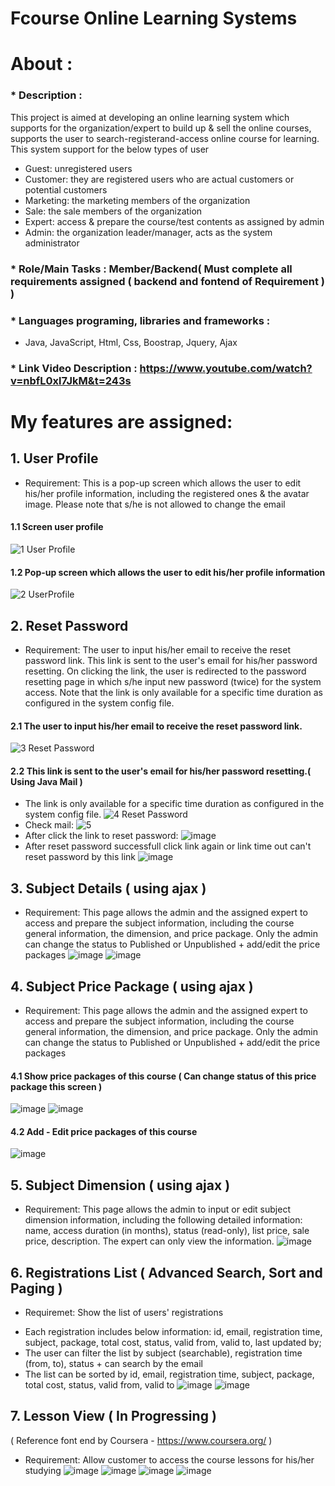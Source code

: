 # Fcourse Online Learning Systems
# About : 
   ### * Description : 
   This project is aimed at developing an online learning system which supports for the organization/expert to build up & sell the online courses, 
   supports the user to search-registerand-access online course for learning. This system support for the below types of user
   - Guest: unregistered users
   - Customer: they are registered users who are actual customers or potential customers
   - Marketing: the marketing members of the organization
   - Sale: the sale members of the organization
   - Expert: access & prepare the course/test contents as assigned by admin
   - Admin: the organization leader/manager, acts as the system administrator
   ### * Role/Main Tasks : Member/Backend( Must complete all requirements assigned ( backend and fontend of Requirement )  )
   ### * Languages programing, libraries and frameworks : 
  - Java, JavaScript, Html, Css, Boostrap, Jquery, Ajax
  ### * Link Video Description : https://www.youtube.com/watch?v=nbfL0xl7JkM&t=243s 
# My features are assigned: 
## 1. User Profile
 * Requirement: This is a pop-up screen which allows the user to edit his/her profile information, including the registered ones & the avatar image. 
Please note that s/he is not allowed to change the email
#### 1.1 Screen user profile
![1  User Profile](https://user-images.githubusercontent.com/99120557/178021463-53bb11e0-d219-46dd-a760-ad8b422e09e5.JPG)
#### 1.2 Pop-up screen which allows the user to edit his/her profile information
![2 UserProfile](https://user-images.githubusercontent.com/99120557/178022762-e70fbe17-2ba3-4ee7-8b01-1f4af6759ace.JPG)
## 2. Reset Password
 * Requirement: 
 The user to input his/her email to receive the reset password link. This link is sent to the user's email for his/her password resetting. 
 On clicking the link, the user is redirected to the password resetting page in which s/he input new password (twice) for the system access.
 Note that the link is only available for a specific time duration as configured in the system config file. 
#### 2.1 The user to input his/her email to receive the reset password link.
![3 Reset Password](https://user-images.githubusercontent.com/99120557/178027005-47cb2318-bd9f-40c7-86b6-c9e3659df71a.JPG)
#### 2.2 This link is sent to the user's email for his/her password resetting.( Using Java Mail )
- The link is only available for a specific time duration as configured in the system config file.
![4 Reset Password](https://user-images.githubusercontent.com/99120557/178027299-66dda9a7-ba8e-41ff-ab9f-165b5dca3a82.JPG)
- Check mail:
![5](https://user-images.githubusercontent.com/99120557/178027700-651c5798-2cc6-4251-ad56-7afa904ad233.JPG)
- After click the link to reset password: 
![image](https://user-images.githubusercontent.com/99120557/178028003-e1daeb17-197b-4057-872b-5d7d2f87d184.png)
 - After reset password successfull click link again or link time out can't reset password by this link
 ![image](https://user-images.githubusercontent.com/99120557/178028553-dc9460b2-7810-49ae-9350-36f2c7e15937.png)
## 3. Subject Details ( using ajax )
 * Requirement: 
 This page allows the admin and the assigned expert to access and prepare the subject information, including the course general information, 
 the dimension, and price package. Only the admin can change the status to Published or Unpublished + add/edit the price packages
![image](https://user-images.githubusercontent.com/99120557/178029457-e21f7038-5320-4df6-8b6b-c959ca9be37d.png)
![image](https://user-images.githubusercontent.com/99120557/178033502-30d4f688-7a1c-4ace-b61e-58326d98f98c.png)
## 4. Subject Price Package ( using ajax )
 * Requirement:
 This page allows the admin and the assigned expert to access and prepare the subject information, including the course general information, 
 the dimension, and price package. Only the admin can change the status to Published or Unpublished + add/edit the price packages
#### 4.1 Show price packages of this course ( Can change status of this price package this screen )
![image](https://user-images.githubusercontent.com/99120557/178030384-7308fad7-fc92-4f04-bc8f-7d574efd61b2.png)
![image](https://user-images.githubusercontent.com/99120557/178033630-c6bc76f8-c0b6-459a-8e1e-f06a740d5cb9.png)
#### 4.2 Add - Edit price packages of this course
![image](https://user-images.githubusercontent.com/99120557/178030748-392b0ffe-2f20-47db-8634-6c40f7148608.png)
## 5. Subject Dimension ( using ajax )
* Requirement: 
 This page allows the admin to input or edit subject dimension information, 
 including the following detailed information: name, access duration (in months), status (read-only), list price, sale price, description. 
 The expert can only view the information.
![image](https://user-images.githubusercontent.com/99120557/178031363-e1f466e5-6260-4755-a132-4f85e77d5b58.png)
## 6. Registrations List ( Advanced Search, Sort and Paging ) 
* Requiremet: 
Show the list of users' registrations
- Each registration includes below information: id, email, registration time, subject,  package, total cost, status, valid from, valid to, last updated by;
- The user can filter the list by subject (searchable), registration time (from, to), status + can search by the email
- The list can be sorted by id, email, registration time, subject, package, total cost, status, valid from, valid to
![image](https://user-images.githubusercontent.com/99120557/178031815-e9866958-0f90-477d-b950-65b9506e0345.png)
![image](https://user-images.githubusercontent.com/99120557/178032291-a4bb387f-0077-4083-a8ea-25553e1a0726.png)
## 7. Lesson View ( In Progressing ) 
( Reference font end by Coursera - https://www.coursera.org/ )
* Requirement: 
Allow customer to access the course lessons for his/her studying
![image](https://user-images.githubusercontent.com/99120557/180927142-3f95a427-5556-4b67-917b-39cff921411b.png)
![image](https://user-images.githubusercontent.com/99120557/180927210-9dee4d95-f11b-4654-8655-f4d7781304e6.png)
![image](https://user-images.githubusercontent.com/99120557/180927331-bbb39090-b49c-429a-87cd-80154208f933.png)
![image](https://user-images.githubusercontent.com/99120557/180927444-0abf6cbd-bc79-440a-8c6a-0779b12908e9.png)

